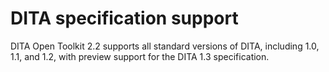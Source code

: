 # DITA specification support

DITA Open Toolkit 2.2 supports all standard versions of DITA, including 1.0, 1.1, and 1.2, with preview support for the DITA 1.3 specification.

